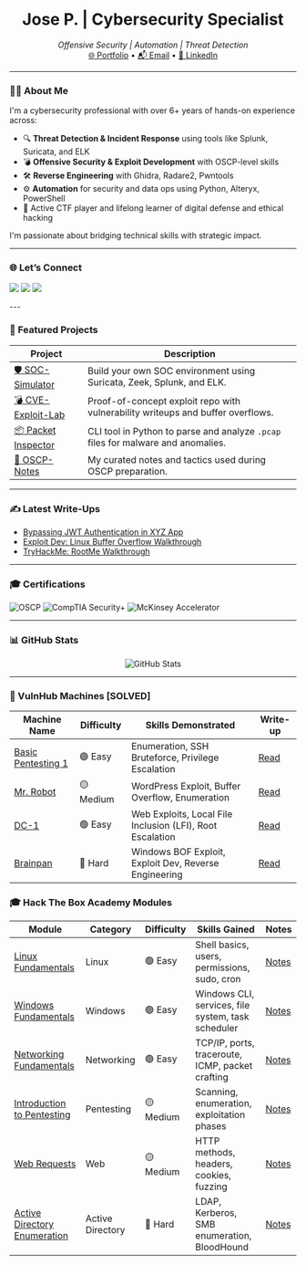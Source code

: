 
<h1 align="center">Jose P. | Cybersecurity Specialist</h1>
<p align="center">
  <em>Offensive Security | Automation | Threat Detection</em><br>
  <a href="https://github.com/joseperdom0/">🌐 Portfolio</a> • 
  <a href="mailto:youremail@example.com">📬 Email</a> • 
  <a href="https://www.linkedin.com/in/yourprofile">🔗 LinkedIn</a>
</p>


---

### 👨‍💻 About Me

I'm a cybersecurity professional with over 6+ years of hands-on experience across:

- 🔍 **Threat Detection & Incident Response** using tools like Splunk, Suricata, and ELK
- 💣 **Offensive Security & Exploit Development** with OSCP-level skills
- 🛠️ **Reverse Engineering** with Ghidra, Radare2, Pwntools
- ⚙️ **Automation** for security and data ops using Python, Alteryx, PowerShell
- 🧠 Active CTF player and lifelong learner of digital defense and ethical hacking

I'm passionate about bridging technical skills with strategic impact.

---

### 🌐 Let’s Connect

<p align="left">
  <a href="https://www.linkedin.com/in/yourprofile"><img src="https://img.shields.io/badge/LinkedIn-blue?style=for-the-badge&logo=linkedin" /></a>
  <a href="mailto:youremail@example.com"><img src="https://img.shields.io/badge/Email-red?style=for-the-badge&logo=gmail" /></a>
  <a href="https://yourblog.com"><img src="https://img.shields.io/badge/Blog-grey?style=for-the-badge&logo=ghost" /></a>
</p>
---

### 🚨 Featured Projects

| Project | Description |
|--------|-------------|
| [🛡️ SOC-Simulator](https://github.com/yourname/soc-simulator) | Build your own SOC environment using Suricata, Zeek, Splunk, and ELK. |
| [💣 CVE-Exploit-Lab](https://github.com/yourname/cve-lab) | Proof-of-concept exploit repo with vulnerability writeups and buffer overflows. |
| [📦 Packet Inspector](https://github.com/yourname/packet-inspector) | CLI tool in Python to parse and analyze `.pcap` files for malware and anomalies. |
| [🧠 OSCP-Notes](https://github.com/yourname/oscp-notes) | My curated notes and tactics used during OSCP preparation. |

---

### ✍️ Latest Write-Ups

- [Bypassing JWT Authentication in XYZ App](https://dev.to/yourname/...)
- [Exploit Dev: Linux Buffer Overflow Walkthrough](https://medium.com/...)
- [TryHackMe: RootMe Walkthrough](https://yourblog.com/thm-rootme)

---

### 🎓 Certifications

![OSCP](https://img.shields.io/badge/OSCP-Passed-informational?logo=offensive-security)
![CompTIA Security+](https://img.shields.io/badge/CompTIA_Security+-Certified-blue?logo=comptia)
![McKinsey Accelerator](https://img.shields.io/badge/McKinsey_Accelerator-Graduate-success)

---

### 📊 GitHub Stats

<p align="center">
  <img src="https://github-readme-stats.vercel.app/api?username=joseperdom0&show_icons=true&theme=tokyonight" alt="GitHub Stats" />
  <br>
  
</p>

---


### 🧠 VulnHub Machines [SOLVED]

| Machine Name | Difficulty | Skills Demonstrated | Write-up |
|--------------|------------|----------------------|----------|
| [Basic Pentesting 1](https://www.vulnhub.com/entry/basic-pentesting-1,216/) | 🟢 Easy | Enumeration, SSH Bruteforce, Privilege Escalation | [Read](https://yourblog.com/basic-pentesting-1) |
| [Mr. Robot](https://www.vulnhub.com/entry/mr-robot-1,151/) | 🟡 Medium | WordPress Exploit, Buffer Overflow, Enumeration | [Read](https://yourblog.com/mr-robot) |
| [DC-1](https://www.vulnhub.com/entry/dc-1-1,292/) | 🟢 Easy | Web Exploits, Local File Inclusion (LFI), Root Escalation | [Read](https://yourblog.com/dc-1) |
| [Brainpan](https://www.vulnhub.com/entry/brainpan-1,51/) | 🔴 Hard | Windows BOF Exploit, Exploit Dev, Reverse Engineering | [Read](https://yourblog.com/brainpan) |


### 🎓 Hack The Box Academy Modules

| Module | Category | Difficulty | Skills Gained | Notes |
|--------|----------|------------|----------------|-------|
| [Linux Fundamentals](https://academy.hackthebox.com/module/1) | Linux | 🟢 Easy | Shell basics, users, permissions, sudo, cron | [Notes](https://yourrepo.com/linux-fundamentals.md) |
| [Windows Fundamentals](https://academy.hackthebox.com/module/7) | Windows | 🟢 Easy | Windows CLI, services, file system, task scheduler | [Notes](https://yourrepo.com/windows-fundamentals.md) |
| [Networking Fundamentals](https://academy.hackthebox.com/module/9) | Networking | 🟢 Easy | TCP/IP, ports, traceroute, ICMP, packet crafting | [Notes](https://yourrepo.com/networking.md) |
| [Introduction to Pentesting](https://academy.hackthebox.com/module/22) | Pentesting | 🟡 Medium | Scanning, enumeration, exploitation phases | [Notes](https://yourrepo.com/intro-to-pentesting.md) |
| [Web Requests](https://academy.hackthebox.com/module/54) | Web | 🟡 Medium | HTTP methods, headers, cookies, fuzzing | [Notes](https://yourrepo.com/web-requests.md) |
| [Active Directory Enumeration](https://academy.hackthebox.com/module/55) | Active Directory | 🔴 Hard | LDAP, Kerberos, SMB enumeration, BloodHound | [Notes](https://yourrepo.com/ad-enum.md) |



<!--
**joseperdom0/joseperdom0** is a ✨ _special_ ✨ repository because its `README.md` (this file) appears on your GitHub profile.

Here are some ideas to get you started:

- 🔭 I’m currently working on ...
- 🌱 I’m currently learning ...
- 👯 I’m looking to collaborate on ...
- 🤔 I’m looking for help with ...
- 💬 Ask me about ...
- 📫 How to reach me: ...
- 😄 Pronouns: ...
- ⚡ Fun fact: ...
-->

